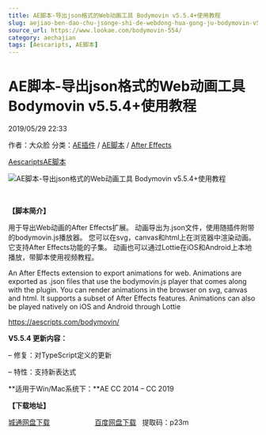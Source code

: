 ```yaml
---
title: AE脚本-导出json格式的Web动画工具 Bodymovin v5.5.4+使用教程
slug: aejiao-ben-dao-chu-jsonge-shi-de-webdong-hua-gong-ju-bodymovin-v5-5-4-shi-yong-jiao-cheng
source_url: https://www.lookae.com/bodymovin-554/
category: aechajian
tags: [Aescaripts, AE脚本]
---
```

# AE脚本-导出json格式的Web动画工具 Bodymovin v5.5.4+使用教程

2019/05/29 22:33

作者：大众脸
分类：[AE插件](https://www.lookae.com/after-effects/aechajian/) / [AE脚本](https://www.lookae.com/after-effects/aescripts/) / [After Effects](https://www.lookae.com/after-effects/)

[Aescaripts](https://www.lookae.com/tag/aescaripts/)[AE脚本](https://www.lookae.com/tag/ae%e8%84%9a%e6%9c%ac/)

![AE脚本-导出json格式的Web动画工具 Bodymovin v5.5.4+使用教程](https://www.lookae.com/wp-content/uploads/2019/04/Bodymovin.jpg "AE脚本-导出json格式的Web动画工具 Bodymovin v5.5.4+使用教程-LookAE.com")

﻿

**【脚本简介】**

用于导出Web动画的After Effects扩展。 动画导出为.json文件，使用随插件附带的bodymovin.js播放器。 您可以在svg，canvas和html上在浏览器中渲染动画。 它支持After Effects功能的子集。 动画也可以通过Lottie在iOS和Android上本地播放，带脚本使用视频教程。

An After Effects extension to export animations for web. Animations are exported as .json files that use the bodymovin.js player that comes along with the plugin. You can render animations in the browser on svg, canvas and html. It supports a subset of After Effects features. Animations can also be played natively on iOS and Android through Lottie

https://aescripts.com/bodymovin/

**V5.5.4 更新内容：**

– 修复：对TypeScript定义的更新

– 特性：支持新表达式

**适用于Win/Mac系统下：**AE CC 2014 – CC 2019

**【下载地址】**

[城通网盘下载](https://lookae.ctfile.com/fs/680462-376188371)                       [百度网盘下载](https://pan.baidu.com/s/1PCQX-G8cY0D2oA5aucdRpg)   提取码：p23m
